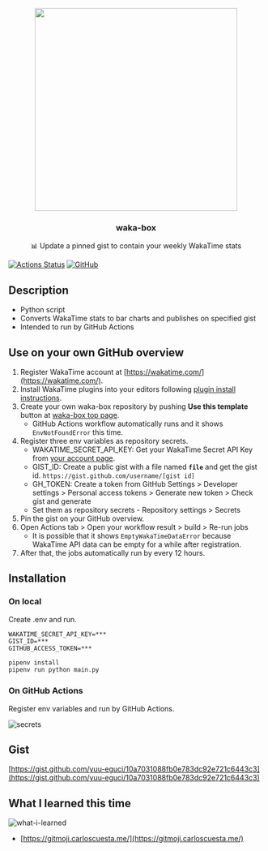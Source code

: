 <p align="center">
  <img width="400" src="https://user-images.githubusercontent.com/4658208/60469862-2e40bf00-9c2c-11e9-87f7-afe164648de4.png">
  <h3 align="center">waka-box</h3>
  <p align="center">📊 Update a pinned gist to contain your weekly WakaTime stats</p>
</p>

[![Actions Status](https://github.com/yuu-eguci/waka-box/workflows/Python%20application/badge.svg)](https://github.com/yuu-eguci/waka-box/actions)
[![GitHub](https://img.shields.io/github/license/yuu-eguci/waka-box)](https://github.com/yuu-eguci/waka-box/blob/master/LICENSE)

## Description

- Python script
- Converts WakaTime stats to bar charts and publishes on specified gist
- Intended to run by GitHub Actions

## Use on your own GitHub overview

1. Register WakaTime account at [https://wakatime.com/](https://wakatime.com/).
1. Install WakaTime plugins into your editors following [plugin install instructions](https://wakatime.com/plugins).
1. Create your own waka-box repository by pushing **Use this template** button at [waka-box top page](https://github.com/yuu-eguci/waka-box).
    - GitHub Actions workflow automatically runs and it shows `EnvNotFoundError` this time.
1. Register three env variables as repository secrets.
    - WAKATIME_SECRET_API_KEY: Get your WakaTime Secret API Key from [your account page](https://wakatime.com/settings/account).
    - GIST_ID: Create a public gist with a file named **`file`** and get the gist id. `https://gist.github.com/username/[gist id]`
    - GH_TOKEN: Create a token from GitHub Settings > Developer settings > Personal access tokens > Generate new token > Check gist and generate
    - Set them as repository secrets - Repository settings > Secrets
1. Pin the gist on your GitHub overview.
1. Open Actions tab > Open your workflow result > build > Re-run jobs
    - It is possible that it shows `EmptyWakaTimeDataError` because WakaTime API data can be empty for a while after registration.
1. After that, the jobs automatically run by every 12 hours.

## Installation

### On local

Create .env and run.

```plaintext
WAKATIME_SECRET_API_KEY=***
GIST_ID=***
GITHUB_ACCESS_TOKEN=***
```

```bash
pipenv install
pipenv run python main.py
```

### On GitHub Actions

Register env variables and run by GitHub Actions.

![secrets](https://user-images.githubusercontent.com/28250432/76698894-968ede00-669f-11ea-957b-0486d3748e2c.png)

## Gist

[https://gist.github.com/yuu-eguci/10a7031088fb0e783dc92e721c6443c3](https://gist.github.com/yuu-eguci/10a7031088fb0e783dc92e721c6443c3)

## What I learned this time

![what-i-learned](https://user-images.githubusercontent.com/28250432/76726931-85e77200-674a-11ea-826a-c207841ed9f8.png)

- [https://gitmoji.carloscuesta.me/](https://gitmoji.carloscuesta.me/)

